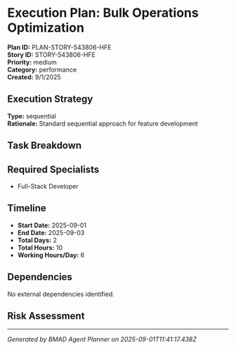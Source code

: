 # Execution Plan: Bulk Operations Optimization

**Plan ID:** PLAN-STORY-543806-HFE    
**Story ID:** STORY-543806-HFE    
**Priority:** medium    
**Category:** performance    
**Created:** 9/1/2025

## Execution Strategy

**Type:** sequential  
**Rationale:** Standard sequential approach for feature development

## Task Breakdown



## Required Specialists

- Full-Stack Developer

## Timeline

- **Start Date:** 2025-09-01
- **End Date:** 2025-09-03  
- **Total Days:** 2
- **Total Hours:** 10
- **Working Hours/Day:** 6

## Dependencies

No external dependencies identified.

## Risk Assessment



---

*Generated by BMAD Agent Planner on 2025-09-01T11:41:17.438Z*
